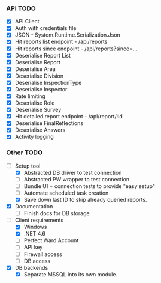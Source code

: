### API TODO

- [x] API Client
- [x] Auth with credentials file
- [x] JSON - System.Runtime.Serialization.Json
- [x] Hit reports list endpoint - /api/reports
- [x] Hit reports since endpoint - /api/reports?since=...
- [x] Deserialise Report List
- [x] Deserialise Report
- [x] Deserialise Area
- [x] Deserialise Division
- [x] Deserialise InspectionType
- [x] Deserialise Inspector
- [x] Rate limiting
- [x] Deserialise Role
- [x] Deserialise Survey
- [x] Hit detailed report endpoint - /api/report/:id
- [x] Deserialise FinalReflections
- [x] Deserialise Answers
- [x] Activity logging

### Other TODO
- [ ] Setup tool
  - [x] Abstracted DB driver to test connection
  - [ ] Abstracted PW wrapper to test connection
  - [ ] Bundle UI + connection tests to provide "easy setup"
  - [ ] Automate scheduled task creation
  - [x] Save down last ID to skip already queried reports.
- [x] Documentation
  - [ ] Finish docs for DB storage
- [ ] Client requirements
  - [x] Windows
  - [x] .NET 4.6
  - [ ] Perfect Ward Account
  - [ ] API key
  - [ ] Firewall access
  - [ ] DB access
- [x] DB backends
  - [x] Separate MSSQL into its own module.
